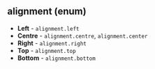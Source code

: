 
## alignment (enum)
	
- **Left** - `alignment.left`
- **Centre** - `alignment.centre`, `alignment.center`
- **Right** - `alignment.right`
- **Top** - `alignment.top`
- **Bottom** - `alignment.bottom`
